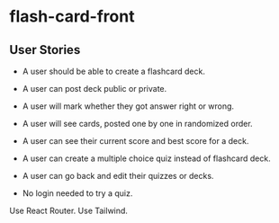 # flash-card-front

## User Stories
- A user should be able to create a flashcard deck.
- A user can post deck public or private.
- A user will mark whether they got answer right or wrong.
- A user will see cards, posted one by one in randomized order.
- A user can see their current score and best score for a deck.

- A user can create a multiple choice quiz instead of flashcard deck.
- A user can go back and edit their quizzes or decks. 

- No login needed to try a quiz. 

Use React Router.
Use Tailwind.

